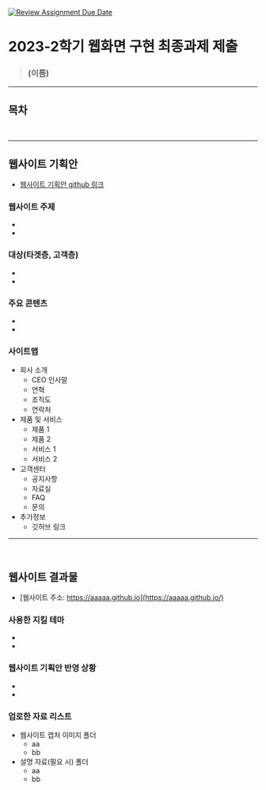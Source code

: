 [![Review Assignment Due Date](https://classroom.github.com/assets/deadline-readme-button-24ddc0f5d75046c5622901739e7c5dd533143b0c8e959d652212380cedb1ea36.svg)](https://classroom.github.com/a/jvuR2Mlu)
# 2023-2학기 웹화면 구현 최종과제 제출

> ### (이름)

---

## 목차

<br>

---

## 웹사이트 기획안
- [웹사이트 기획안 github 링크](https://github.com/    )

### 웹사이트 주제
-  
- 

### 대상(타겟층, 고객층) 
- 
- 

### 주요 콘텐츠
- 
- 

### 사이트맵
- 회사 소개
  - CEO 인사말
  - 연혁
  - 조직도
  - 연락처
- 제품 및 서비스
  - 제품 1
  - 제품 2
  - 서비스 1
  - 서비스 2
- 고객센터
  - 공지사항
  - 자료실
  - FAQ
  - 문의
- 추가정보
  - 깃허브 링크

---
<br>

## 웹사이트 결과물

- [웹사이트 주소: https://aaaaa.github.io](https://aaaaa.github.io/)

### 사용한 지킬 테마
- 
- 

### 웹사이트 기획안 반영 상황
-
-

### 업로한 자료 리스트

- 웹사이트 캡처 이미지 폴더
  - aa
  - bb
- 설명 자료(필요 시) 폴더
  - aa
  - bb





